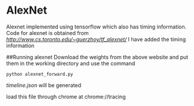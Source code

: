 # AlexNet

Alexnet implemented using tensorflow which also has timing information. 
Code for alexnet is obtained from _http://www.cs.toronto.edu/~guerzhoy/tf_alexnet/_
I have added the timing information

##Running alexnet
Download the weights from the above website and put them in the working directory and use the command

```
python alexnet_forward.py
```
_timeline.json_ will be generated

load this file through chrome at chrome://tracing
